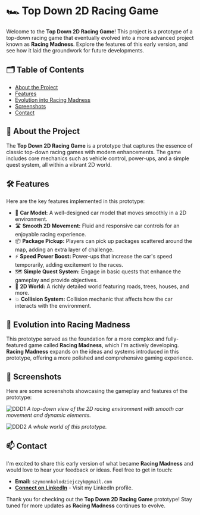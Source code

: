# 🏎️ Top Down 2D Racing Game

Welcome to the **Top Down 2D Racing Game**! This project is a prototype of a top-down racing game that eventually evolved into a more advanced project known as **Racing Madness**. Explore the features of this early version, and see how it laid the groundwork for future developments.

## 🗂️ Table of Contents

- [About the Project](#about-the-project)
- [Features](#features)
- [Evolution into Racing Madness](#evolution-into-racing-madness)
- [Screenshots](#screenshots)
- [Contact](#contact)

## 🚗 About the Project

The **Top Down 2D Racing Game** is a prototype that captures the essence of classic top-down racing games with modern enhancements. The game includes core mechanics such as vehicle control, power-ups, and a simple quest system, all within a vibrant 2D world.

## 🛠️ Features

Here are the key features implemented in this prototype:

- 🚙 **Car Model:** A well-designed car model that moves smoothly in a 2D environment.
- 🛣️ **Smooth 2D Movement:** Fluid and responsive car controls for an enjoyable racing experience.
- 📦 **Package Pickup:** Players can pick up packages scattered around the map, adding an extra layer of challenge.
- ⚡ **Speed Power Boost:** Power-ups that increase the car's speed temporarily, adding excitement to the races.
- 🗺️ **Simple Quest System:** Engage in basic quests that enhance the gameplay and provide objectives.
- 🌳 **2D World:** A richly detailed world featuring roads, trees, houses, and more.
- 💥 **Collision System:** Collision mechanic that affects how the car interacts with the environment.

## 🚀 Evolution into Racing Madness

This prototype served as the foundation for a more complex and fully-featured game called **Racing Madness**, which I'm actively developing. **Racing Madness** expands on the ideas and systems introduced in this prototype, offering a more polished and comprehensive gaming experience.

## 📸 Screenshots

Here are some screenshots showcasing the gameplay and features of the prototype:

![DDD1](https://github.com/user-attachments/assets/fad8af0a-d6a0-4b8a-8b2d-c3972480e9be)
*A top-down view of the 2D racing environment with smooth car movement and dynamic elements.*

![DDD2](https://github.com/user-attachments/assets/24f4c20c-ddb7-46cc-8f6d-40dea089c8ef)
*A whole world of this prototype.*

## 📫 Contact

I'm excited to share this early version of what became **Racing Madness** and would love to hear your feedback or ideas. Feel free to get in touch:

- **Email:** `szymonnkolodziejczyk@gmail.com`
- **[Connect on LinkedIn](https://www.linkedin.com/in/szymon-ko%C5%82odziejczyk-89bb95190/)** - Visit my LinkedIn profile.

Thank you for checking out the **Top Down 2D Racing Game** prototype! Stay tuned for more updates as **Racing Madness** continues to evolve.
